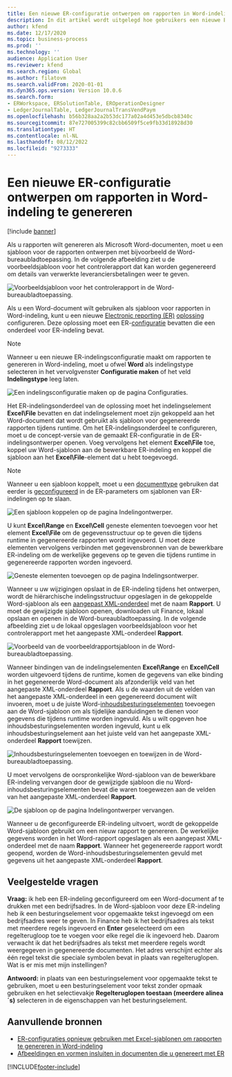 ```yaml
---
title: Een nieuwe ER-configuratie ontwerpen om rapporten in Word-indeling te genereren
description: In dit artikel wordt uitgelegd hoe gebruikers een nieuwe ER-indeling (Electronic Reporting) kunnen configureren om rapporten als Microsoft Word-documenten te genereren.
author: kfend
ms.date: 12/17/2020
ms.topic: business-process
ms.prod: ''
ms.technology: ''
audience: Application User
ms.reviewer: kfend
ms.search.region: Global
ms.author: filatovm
ms.search.validFrom: 2020-01-01
ms.dyn365.ops.version: Version 10.0.6
ms.search.form:
- ERWorkspace, ERSolutionTable, EROperationDesigner
- LedgerJournalTable, LedgerJournalTransVendPaym
ms.openlocfilehash: b56b328aa2a2b53dc177a02a4d453e5dbcb8340c
ms.sourcegitcommit: 87e727005399c82cbb6509f5ce9fb33d18928d30
ms.translationtype: HT
ms.contentlocale: nl-NL
ms.lasthandoff: 08/12/2022
ms.locfileid: "9273333"
---
```

# <a name="design-a-new-er-configuration-to-generate-reports-in-word-format"></a>Een nieuwe ER-configuratie ontwerpen om rapporten in Word-indeling te genereren

[!include [banner](../includes/banner.md)]

Als u rapporten wilt genereren als Microsoft Word-documenten, moet u een sjabloon voor de rapporten ontwerpen met bijvoorbeeld de Word-bureaubladtoepassing. In de volgende afbeelding ziet u de voorbeeldsjabloon voor het controlerapport dat kan worden gegenereerd om details van verwerkte leveranciersbetalingen weer te geven.

![Voorbeeldsjabloon voor het controlerapport in de Word-bureaubladtoepassing.](./media/er-design-configuration-word-image1.png)

Als u een Word-document wilt gebruiken als sjabloon voor rapporten in Word-indeling, kunt u een nieuwe [Electronic reporting (ER)](general-electronic-reporting.md) [oplossing](er-quick-start1-new-solution.md) configureren. Deze oplossing moet een ER-[configuratie](general-electronic-reporting.md#Configuration) bevatten die een onderdeel voor ER-indeling bevat.

> [!NOTE]
> Wanneer u een nieuwe ER-indelingsconfiguratie maakt om rapporten te genereren in Word-indeling, moet u ofwel **Word** als indelingstype selecteren in het vervolgvenster **Configuratie maken** of het veld **Indelingstype** leeg laten.

![Een indelingsconfiguratie maken op de pagina Configuraties.](./media/er-design-configuration-word-image2.gif)

Het ER-indelingsonderdeel van de oplossing moet het indelingselement **Excel\\File** bevatten en dat indelingselement moet zijn gekoppeld aan het Word-document dat wordt gebruikt als sjabloon voor gegenereerde rapporten tijdens runtime. Om het ER-indelingsonderdeel te configureren, moet u de concept-versie van de gemaakt ER-configuratie in de ER-indelingsontwerper openen. Voeg vervolgens het element **Excel\\File** toe, koppel uw Word-sjabloon aan de bewerkbare ER-indeling en koppel die sjabloon aan het **Excel\\File**-element dat u hebt toegevoegd.

> [!NOTE]
> Wanneer u een sjabloon koppelt, moet u een [documenttype](../../fin-ops/organization-administration/configure-document-management.md#configure-document-types) gebruiken dat eerder is [geconfigureerd](electronic-reporting-er-configure-parameters.md#parameters-to-manage-documents) in de ER-parameters om sjablonen van ER-indelingen op te slaan.

![Een sjabloon koppelen op de pagina Indelingontwerper.](./media/er-design-configuration-word-image3.gif)

U kunt **Excel\\Range** en **Excel\\Cell** geneste elementen toevoegen voor het element **Excel\\File** om de gegevensstructuur op te geven die tijdens runtime in gegenereerde rapporten wordt ingevoerd. U moet deze elementen vervolgens verbinden met gegevensbronnen van de bewerkbare ER-indeling om de werkelijke gegevens op te geven die tijdens runtime in gegenereerde rapporten worden ingevoerd.

![Geneste elementen toevoegen op de pagina Indelingsontwerper.](./media/er-design-configuration-word-image4.gif)

Wanneer u uw wijzigingen opslaat in de ER-indeling tijdens het ontwerpen, wordt de hiërarchische indelingsstructuur opgeslagen in de gekoppelde Word-sjabloon als een [aangepast XML-onderdeel](/visualstudio/vsto/custom-xml-parts-overview) met de naam **Rapport**. U moet de gewijzigde sjabloon openen, downloaden uit Finance, lokaal opslaan en openen in de Word-bureaubladtoepassing. In de volgende afbeelding ziet u de lokaal opgeslagen voorbeeldsjabloon voor het controlerapport met het aangepaste XML-onderdeel **Rapport**.

![Voorbeeld van de voorbeeldrapportsjabloon in de Word-bureaubladtoepassing.](./media/er-design-configuration-word-image5.gif)

Wanneer bindingen van de indelingselementen **Excel\\Range** en **Excel\\Cell** worden uitgevoerd tijdens de runtime, komen de gegevens van elke binding in het gegenereerde Word-document als afzonderlijk veld van het aangepaste XML-onderdeel **Rapport**. Als u de waarden uit de velden van het aangepaste XML-onderdeel in een gegenereerd document wilt invoeren, moet u de juiste Word-[inhoudsbesturingselementen](/office/client-developer/word/content-controls-in-word) toevoegen aan de Word-sjabloon om als tijdelijke aanduidingen te dienen voor gegevens die tijdens runtime worden ingevuld. Als u wilt opgeven hoe inhoudsbesturingselementen worden ingevuld, kunt u elk inhoudsbesturingselement aan het juiste veld van het aangepaste XML-onderdeel **Rapport** toewijzen.

![Inhoudsbesturingselementen toevoegen en toewijzen in de Word-bureaubladtoepassing.](./media/er-design-configuration-word-image6.gif)

U moet vervolgens de oorspronkelijke Word-sjabloon van de bewerkbare ER-indeling vervangen door de gewijzigde sjabloon die nu Word-inhoudsbesturingselementen bevat die waren toegewezen aan de velden van het aangepaste XML-onderdeel **Rapport**.

![De sjabloon op de pagina Indelingontwerper vervangen.](./media/er-design-configuration-word-image7.gif)

Wanneer u de geconfigureerde ER-indeling uitvoert, wordt de gekoppelde Word-sjabloon gebruikt om een nieuw rapport te genereren. De werkelijke gegevens worden in het Word-rapport opgeslagen als een aangepast XML-onderdeel met de naam **Rapport**. Wanneer het gegenereerde rapport wordt geopend, worden de Word-inhoudsbesturingselementen gevuld met gegevens uit het aangepaste XML-onderdeel **Rapport**.

## <a name="frequently-asked-questions"></a>Veelgestelde vragen

**Vraag:** ik heb een ER-indeling geconfigureerd om een Word-document af te drukken met een bedrijfsadres. In de Word-sjabloon voor deze ER-indeling heb ik een besturingselement voor opgemaakte tekst ingevoegd om een bedrijfsadres weer te geven. In Finance heb ik het bedrijfsadres als tekst met meerdere regels ingevoerd en **Enter** geselecteerd om een regelterugloop toe te voegen voor elke regel die ik ingevoerd heb. Daarom verwacht ik dat het bedrijfsadres als tekst met meerdere regels wordt weergegeven in gegenereerde documenten. Het adres verschijnt echter als één regel tekst die speciale symbolen bevat in plaats van regelteruglopen. Wat is er mis met mijn instellingen?

**Antwoord:** in plaats van een besturingselement voor opgemaakte tekst te gebruiken, moet u een besturingselement voor tekst zonder opmaak gebruiken en het selectievakje **Regelteruglopen toestaan (meerdere alinea´s)** selecteren in de eigenschappen van het besturingselement.

## <a name="additional-resources"></a>Aanvullende bronnen

- [ER-configuraties opnieuw gebruiken met Excel-sjablonen om rapporten te genereren in Word-indeling](./tasks/er-design-configuration-word-2016-11.md)
- [Afbeeldingen en vormen insluiten in documenten die u genereert met ER](electronic-reporting-embed-images-shapes.md#embed-an-image-in-a-word-document)


[!INCLUDE[footer-include](../../../includes/footer-banner.md)]
